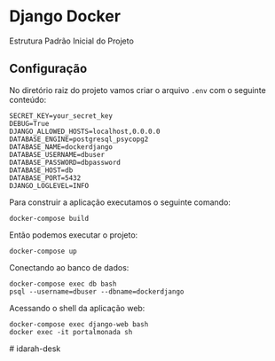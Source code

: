 # Django Docker

Estrutura Padrão Inicial do Projeto

## Configuração

No diretório raiz do projeto vamos criar o arquivo `.env` com o seguinte conteúdo:

```
SECRET_KEY=your_secret_key
DEBUG=True
DJANGO_ALLOWED_HOSTS=localhost,0.0.0.0
DATABASE_ENGINE=postgresql_psycopg2
DATABASE_NAME=dockerdjango
DATABASE_USERNAME=dbuser
DATABASE_PASSWORD=dbpassword
DATABASE_HOST=db
DATABASE_PORT=5432
DJANGO_LOGLEVEL=INFO
```

Para construir a aplicação executamos o seguinte comando:

```
docker-compose build
```

Então podemos executar o projeto:

```
docker-compose up
```

Conectando ao banco de dados:

```
docker-compose exec db bash
psql --username=dbuser --dbname=dockerdjango
```

Acessando o shell da aplicação web:

```
docker-compose exec django-web bash
docker exec -it portalmonada sh
```
#   i d a r a h - d e s k  
 